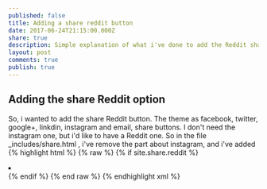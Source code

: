 ```yaml
---
published: false
title: Adding a share reddit button
date: 2017-06-24T21:15:00.000Z
share: true
description: Simple explanation of what i've done to add the Reddit share button
layout: post
comments: true
publish: true
---
```

## Adding the share Reddit option

So, i wanted to add the share Reddit button.
The theme as facebook, twitter, google+, linkdin, instagram and email, share buttons.
I don't need the instagram one, but i'd like to have a Reddit one. 
So in the file _includes/share.html , i've remove the part about instagram, and i've added
{% highlight html %}
{% raw %}
    {% if site.share.reddit %}
    <li class="share-reddit">
      <a href="https://www.reddit.com/submit?url={{ page.url | absolute_url }}&title={{ page.title }}" class="btn" title="{{ site.data.ui-text[site.locale].share_on_label }} Reddit">
       <span class="fa-stack fa-lg">
         <i class="fa fa-circle-thin fa-stack-2x"></i>
         <i class="fa fa-reddit fa-stack-2x"></i>
       </span>
      </a>
    </li>
    {% endif %}
{% end raw %}
{% endhighlight xml %}

